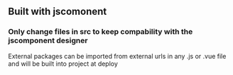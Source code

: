 ## Built with jscomonent

### Only change files in src to keep compability with the jscomponent designer

External packages can be imported from external urls in any .js or .vue file and will be built into project at deploy
